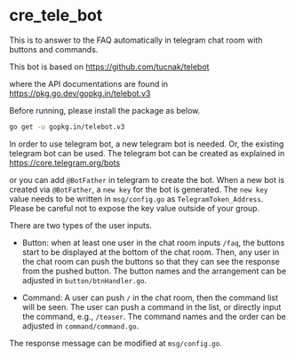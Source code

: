 # cre_tele_bot

This is to answer to the FAQ automatically in telegram chat room with buttons and commands.

This bot is based on https://github.com/tucnak/telebot

where the API documentations are found in https://pkg.go.dev/gopkg.in/telebot.v3

Before running, please install the package as below.

```bash
go get -u gopkg.in/telebot.v3
```

In order to use telegram bot, a new telegram bot is needed. Or, the existing telegram bot can be used. The telegram bot can be created as explained in https://core.telegram.org/bots

or you can add `@BotFather` in telegram to create the bot. When a new bot is created via `@BotFather`, a `new key` for the bot is generated. 
The `new key` value needs to be written in `msg/config.go` as `TelegramToken_Address`. Please be careful not to expose the key value outside of your group.

There are two types of the user inputs.

- Button: when at least one user in the chat room inputs `/faq`, the buttons start to be displayed at the bottom of the chat room. Then, any user in the chat room can push the buttons so that they can see the response from the pushed button. The button names and the arrangement can be adjusted in `button/btnHandler.go`.

- Command: A user can push `/` in the chat room, then the command list will be seen. The user can push a command in the list, or directly input the command, e.g., `/teaser`. The command names and the order can be adjusted in `command/command.go`.

The response message can be modified at `msg/config.go`.
